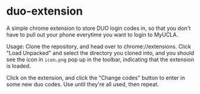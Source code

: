 # duo-extension

A simple chrome extension to store DUO login codes in, so that you don't have to pull out your phone everytime you want to login to MyUCLA.

Usage:
Clone the repository, and head over to chrome://extensions. Click "Load Unpacked" and select the directory you cloned into, and you should see the icon in `icon.png` pop up in the toolbar, indicating that the extension is loaded. 

Click on the extension, and click the "Change codes" button to enter in some new duo codes. Use until they're all used, then repeat.

